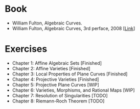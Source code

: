 # Book
- William Fulton, Algebraic Curves.
- William Fulton, Algebraic Curves, 3rd perface, 2008 [[Link](http://www.math.lsa.umich.edu/~wfulton/CurveBook.pdf)]

# Exercises
- Chapter 1: Affine Algebraic Sets [Finished]
- Chapter 2: Affine Varieties [Finished]
- Chapter 3: Local Properties of Plane Curves [Finished]
- Chapter 4: Projective Varieties [Finished]
- Chapter 5: Projective Plane Curves [WIP]
- Chapter 6: Varieties, Morphisms, and Rational Maps [WIP]
- Chapter 7: Resolution of Singularities [TODO]
- Chapter 8: Riemann-Roch Theorem [TODO]
